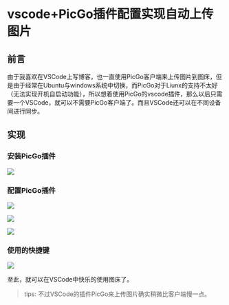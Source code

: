 # vscode+PicGo插件配置实现自动上传图片


## 前言

由于我喜欢在VSCode上写博客，也一直使用PicGo客户端来上传图片到图床，但是由于经常在Ubuntu与windows系统中切换，而PicGo对于Liunx的支持不太好（无法实现开机自启动功能），所以想着使用PicGo的vscode插件，那么以后只需要一个VSCode，就可以不需要PicGo客户端了。而且VSCode还可以在不同设备间进行同步。

## 实现

### 安装PicGo插件

![ ](https://cdn.jsdelivr.net/gh/eebond/images/Markdown/20220331202347.png)

### 配置PicGo插件

![ ](https://cdn.jsdelivr.net/gh/eebond/images/Markdown/20220331202539.png)

![ ](https://cdn.jsdelivr.net/gh/eebond/images/Markdown/20220331203130.png)

![ ](https://cdn.jsdelivr.net/gh/eebond/images/Markdown/20220331205910.png)

### 使用的快捷键

![ ](https://cdn.jsdelivr.net/gh/eebond/images/Markdown/20220331203252.png)

至此，就可以在VSCode中快乐的使用图床了。

> tips:
>不过VSCode的插件PicGo来上传图片确实稍微比客户端慢一点。  

